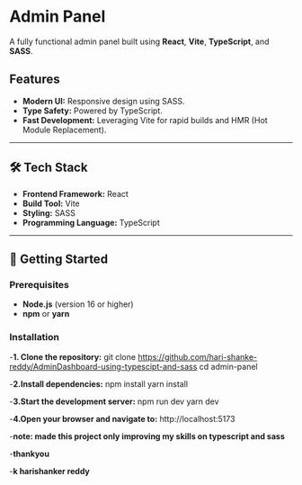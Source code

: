 # Admin Panel

A fully functional admin panel built using **React**, **Vite**, **TypeScript**, and **SASS**.

## Features

- **Modern UI:** Responsive design using SASS.
- **Type Safety:** Powered by TypeScript.
- **Fast Development:** Leveraging Vite for rapid builds and HMR (Hot Module Replacement).

---

## 🛠️ Tech Stack

- **Frontend Framework:** React
- **Build Tool:** Vite
- **Styling:** SASS
- **Programming Language:** TypeScript

---

## 🚀 Getting Started

### Prerequisites

- **Node.js** (version 16 or higher)
- **npm** or **yarn**

### Installation

-**1. Clone the repository:**
   git clone https://github.com/hari-shanke-reddy/AdminDashboard-using-typescipt-and-sass
   cd admin-panel


-**2.Install dependencies:**
npm install
yarn install


-**3.Start the development server:**
npm run dev
yarn dev


-**4.Open your browser and navigate to:**
http://localhost:5173


-**note: made this project only improving my skills on typescript and sass**


 -**thankyou**

 
-**k harishanker reddy**



   
